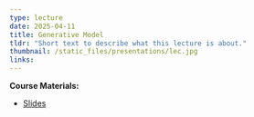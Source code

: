```yaml
---
type: lecture
date: 2025-04-11
title: Generative Model
tldr: "Short text to describe what this lecture is about."
thumbnail: /static_files/presentations/lec.jpg
links: 
---
```

**Course Materials:**
- [Slides](https://ml-graph.github.io/winter-2025/static_files/presentations/slides/KDE-Gaussian.pdf)
